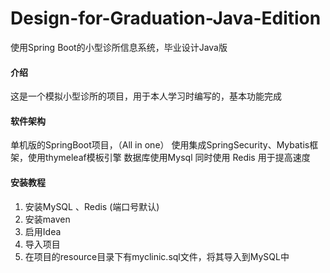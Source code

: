 # Design-for-Graduation-Java-Edition
使用Spring Boot的小型诊所信息系统，毕业设计Java版

#### 介绍
这是一个模拟小型诊所的项目，用于本人学习时编写的，基本功能完成

#### 软件架构
单机版的SpringBoot项目，（All in one）
使用集成SpringSecurity、Mybatis框架，使用thymeleaf模板引擎
数据库使用Mysql 同时使用 Redis 用于提高速度
#### 安装教程

1.  安装MySQL 、Redis (端口号默认)
2.  安装maven
2.  启用Idea
3.  导入项目
4.  在项目的resource目录下有myclinic.sql文件，将其导入到MySQL中

